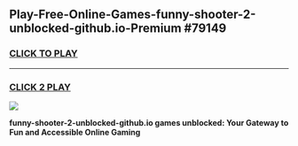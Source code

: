 
## Play-Free-Online-Games-funny-shooter-2-unblocked-github.io-Premium #79149
<h3>
<a href="https://premium.freeplayer.one?title=funny-shooter-2-unblocked-github.io&ref=8M">CLICK TO PLAY</a></h3>
<hr>

<h3>
<a href="https://premium.freeplayer.one?title=funny-shooter-2-unblocked-github.io&ref=8M">CLICK 2 PLAY</a>
  
</h3>

<a href="https://premium.freeplayer.one?title=funny-shooter-2-unblocked-github.io&ref=8M"><img src="https://clearcache.store/games.png"></a>


**funny-shooter-2-unblocked-github.io games unblocked: Your Gateway to Fun and Accessible Online Gaming**
